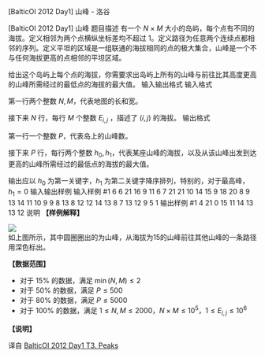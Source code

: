 



[BalticOI 2012 Day1] 山峰 - 洛谷














[BalticOI 2012 Day1] 山峰
题目描述
有一个 $N \times M$ 大小的岛屿，每个点有不同的海拔。定义相邻为两个点横纵坐标差均不超过 $1$。定义路径为任意两个连续点都相邻的序列。定义平坦的区域是一组联通的海拔相同的点的极大集合，山峰是一个不与任何海拔更高的点相邻的平坦区域。

给出这个岛屿上每个点的海拔，你需要求出岛屿上所有的山峰与前往比其高度更高的山峰所需经过的最低点的海拔的最大值。
输入输出格式
输入格式

第一行两个整数 $N,M$，代表地图的长和宽。

接下来 $N$ 行，每行 $M$ 个整数 $E_{i,j}$ ，描述了 $(i,j)$ 的海拔。
输出格式

第一行一个整数 $P$，代表岛上的山峰数。

接下来 $P$ 行，每行两个整数 $h_0,h_1$，代表某座山峰的海拔，以及从该山峰出发到达更高的山峰所需经过的最低点的海拔的最大值。

输出应以 $h_0$ 为第一关键字，$h_1$ 为第二关键字降序排列，特别的，对于最高峰，$h_1=0$
输入输出样例
输入样例 #1
6 6
21 16 9 11 6 7
21 21 10 14 15 9
18 20 8 9 13 14
11 10 9 9 8 13
8 12 12 14 13 8
7 13 12 9 5 1
输出样例 #1
4
21 0
15 11
14 13
13 12
说明
**【样例解释】** 

![](https://cdn.luogu.com.cn/upload/image_hosting/flr0h9rs.png)  
如上图所示，其中圆圈圈出的为山峰，从海拔为15的山峰前往其他山峰的一条路径用深色标出。

**【数据范围】**

- 对于 15% 的数据，满足 $\min (N,M)\leq 2$
- 对于 50% 的数据，满足 $P \leq 500$
- 对于 80% 的数据，满足 $P \leq 5000$
- 对于 100% 的数据，满足 $1 \leq N,M \leq 2000$，$N \times M \leq 10^5$，$1 \leq E_{i,j} \leq 10^6$

**【说明】**

译自 [BalticOI 2012 Day1 T3. Peaks](http://www.boi2012.lv/data/day1/eng/peaks.pdf)






